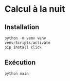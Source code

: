 # Calcul à la nuit

## Installation
```python
python -m venv venv
venv/Scripts/activate
pip install click
```

## Exécution
```python
python main
```
